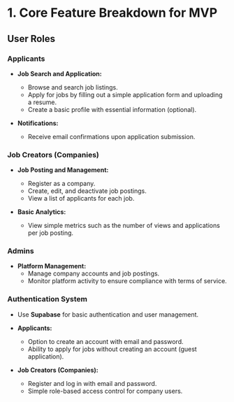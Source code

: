 # 1. Core Feature Breakdown for MVP

## User Roles

### Applicants

- **Job Search and Application:**
  - Browse and search job listings.
  - Apply for jobs by filling out a simple application form and uploading a resume.
  - Create a basic profile with essential information (optional).

- **Notifications:**
  - Receive email confirmations upon application submission.

### Job Creators (Companies)

- **Job Posting and Management:**
  - Register as a company.
  - Create, edit, and deactivate job postings.
  - View a list of applicants for each job.

- **Basic Analytics:**
  - View simple metrics such as the number of views and applications per job posting.

### Admins

- **Platform Management:**
  - Manage company accounts and job postings.
  - Monitor platform activity to ensure compliance with terms of service.

### Authentication System

- Use **Supabase** for basic authentication and user management.

- **Applicants:**
  - Option to create an account with email and password.
  - Ability to apply for jobs without creating an account (guest application).

- **Job Creators (Companies):**
  - Register and log in with email and password.
  - Simple role-based access control for company users.
